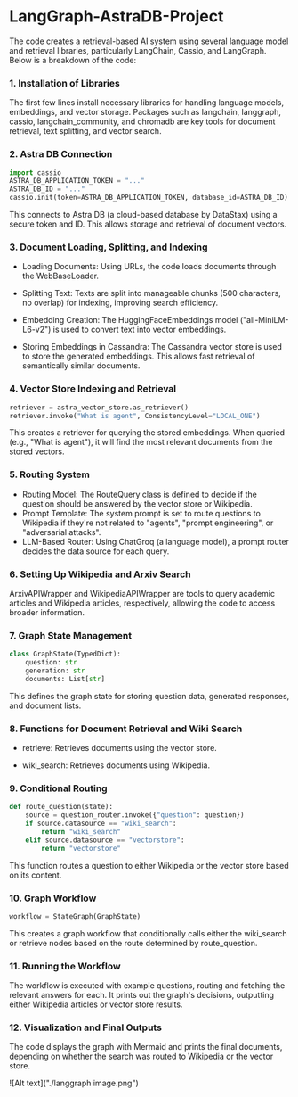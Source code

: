 # LangGraph-AstraDB-Project

The code creates a retrieval-based AI system using several language model and retrieval libraries, particularly LangChain, Cassio, and LangGraph. Below is a breakdown of the code:

### 1. Installation of Libraries

The first few lines install necessary libraries for handling language models, embeddings, and vector storage. Packages such as langchain, langgraph, cassio, langchain_community, and chromadb are key tools for document retrieval, text splitting, and vector search.

### 2. Astra DB Connection

```python
import cassio
ASTRA_DB_APPLICATION_TOKEN = "..."
ASTRA_DB_ID = "..."
cassio.init(token=ASTRA_DB_APPLICATION_TOKEN, database_id=ASTRA_DB_ID)
```

This connects to Astra DB (a cloud-based database by DataStax) using a secure token and ID. This allows storage and retrieval of document vectors.

### 3. Document Loading, Splitting, and Indexing

- Loading Documents: Using URLs, the code loads documents through the WebBaseLoader.

- Splitting Text: Texts are split into manageable chunks (500 characters, no overlap) for indexing, improving search efficiency.

- Embedding Creation: The HuggingFaceEmbeddings model ("all-MiniLM-L6-v2") is used to convert text into vector embeddings.

- Storing Embeddings in Cassandra: The Cassandra vector store is used to store the generated embeddings. This allows fast retrieval of semantically similar documents.

### 4. Vector Store Indexing and Retrieval

```python
retriever = astra_vector_store.as_retriever()
retriever.invoke("What is agent", ConsistencyLevel="LOCAL_ONE")
```

This creates a retriever for querying the stored embeddings. When queried (e.g., "What is agent"), it will find the most relevant documents from the stored vectors.

### 5. Routing System

- Routing Model: The RouteQuery class is defined to decide if the question should be answered by the vector store or Wikipedia.
- Prompt Template: The system prompt is set to route questions to Wikipedia if they're not related to "agents", "prompt engineering", or "adversarial attacks".
- LLM-Based Router: Using ChatGroq (a language model), a prompt router decides the data source for each query.

### 6. Setting Up Wikipedia and Arxiv Search

ArxivAPIWrapper and WikipediaAPIWrapper are tools to query academic articles and Wikipedia articles, respectively, allowing the code to access broader information.

### 7. Graph State Management

```python
class GraphState(TypedDict):
    question: str
    generation: str
    documents: List[str]
```

This defines the graph state for storing question data, generated responses, and document lists.

### 8. Functions for Document Retrieval and Wiki Search

- retrieve: Retrieves documents using the vector store.

- wiki_search: Retrieves documents using Wikipedia.

### 9. Conditional Routing

```python
def route_question(state):
    source = question_router.invoke({"question": question})
    if source.datasource == "wiki_search":
        return "wiki_search"
    elif source.datasource == "vectorstore":
        return "vectorstore"
```

This function routes a question to either Wikipedia or the vector store based on its content.

### 10. Graph Workflow

```python
workflow = StateGraph(GraphState)
```

This creates a graph workflow that conditionally calls either the wiki_search or retrieve nodes based on the route determined by route_question.

### 11. Running the Workflow
The workflow is executed with example questions, routing and fetching the relevant answers for each. It prints out the graph's decisions, outputting either Wikipedia articles or vector store results.

### 12. Visualization and Final Outputs
The code displays the graph with Mermaid and prints the final documents, depending on whether the search was routed to Wikipedia or the vector store.

![Alt text]("./langgraph image.png")

